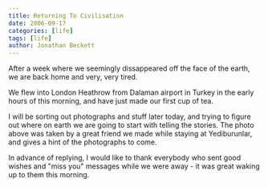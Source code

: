```yaml
---
title: Returning To Civilisation
date: 2006-09-17
categories: [life]
tags: [life]
author: Jonathan Beckett
---
```


After a week where we seemingly dissappeared off the face of the earth, we are back home and very, very tired.

We flew into London Heathrow from Dalaman airport in Turkey in the early hours of this morning, and have just made our first cup of tea.

I will be sorting out photographs and stuff later today, and trying to figure out where on earth we are going to start with telling the stories. The photo above was taken by a great friend we made while staying at Yediburunlar, and gives a hint of the photographs to come.

In advance of replying, I would like to thank everybody who sent good wishes and "miss you" messages while we were away - it was great waking up to them this morning.